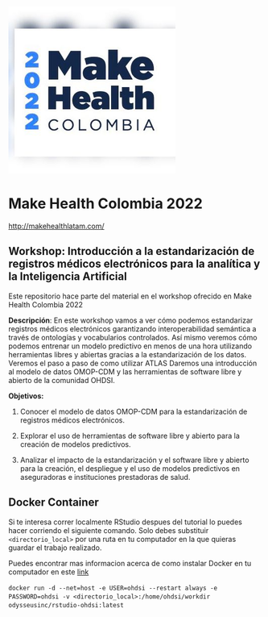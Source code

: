 ![Make Health Logo](https://github.com/jdposada/makehealth2022/blob/main/logo.jpg)

# Make Health Colombia 2022

http://makehealthlatam.com/

## Workshop: Introducción a la estandarización de registros médicos electrónicos para la analítica y la Inteligencia Artificial

Este repositorio hace parte del material en el workshop ofrecido en Make Health Colombia 2022


**Descripción**: En este workshop vamos a ver cómo podemos estandarizar registros médicos electrónicos garantizando interoperabilidad semántica a través de ontologías y vocabularios controlados. Así mismo veremos cómo podemos entrenar un modelo predictivo en menos de una hora utilizando herramientas libres y abiertas gracias a la estandarización de los datos. Veremos el paso a paso de como utilizar ATLAS Daremos una introducción al modelo de datos OMOP-CDM y las herramientas de software libre y abierto de la comunidad OHDSI.

**Objetivos:**

1. Conocer el modelo de datos OMOP-CDM para la estandarización de registros médicos electrónicos.

2. Explorar el uso de herramientas de software libre y abierto para la creación de modelos predictivos.

3. Analizar el impacto de la estandarización y el software libre y abierto para la creación, el despliegue y el uso de modelos predictivos en aseguradoras e instituciones prestadoras de salud.

## Docker Container

Si te interesa correr localmente RStudio despues del tutorial lo puedes hacer corriendo el siguiente comando. Solo debes substituir `<directorio_local>` por una ruta en tu computador en la que quieras guardar el trabajo realizado.

Puedes encontrar mas informacion acerca de como instalar Docker en tu computador en este [link](https://www.docker.com/get-started/)

`docker run -d --net=host -e USER=ohdsi --restart always -e PASSWORD=ohdsi -v <directorio_local>:/home/ohdsi/workdir odysseusinc/rstudio-ohdsi:latest`
